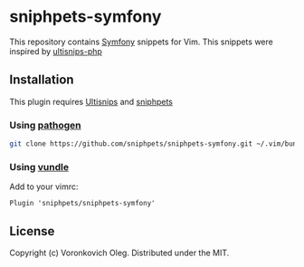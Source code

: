 # sniphpets-symfony

This repository contains [Symfony](http://symfony.com) snippets for Vim. This snippets were inspired by [ultisnips-php](https://github.com/algotech/ultisnips-php)

## Installation

This plugin requires [Ultisnips](https://github.com/SirVer/ultisnips) and [sniphpets](https://github.com/sniphpets/sniphpets)

### Using [pathogen](https://github.com/tpope/vim-pathogen)

```sh
git clone https://github.com/sniphpets/sniphpets-symfony.git ~/.vim/bundle/sniphpets-symfony
```

### Using [vundle](https://github.com/gmarik/vundle)

Add to your vimrc:

```vim
Plugin 'sniphpets/sniphpets-symfony'
```

## License

Copyright (c) Voronkovich Oleg. Distributed under the MIT.
